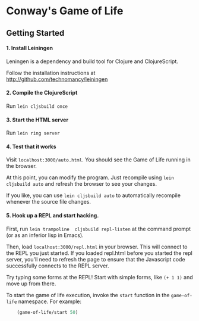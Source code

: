 # Conway's Game of Life

## Getting Started

#### 1. Install Leiningen

Leningen is a dependency and build tool for Clojure and ClojureScript.

Follow the installation instructions at http://github.com/technomancy/leiningen

#### 2. Compile the ClojureScript

Run `lein cljsbuild once`

#### 3. Start the HTML server

Run `lein ring server`

#### 4. Test that it works

Visit `localhost:3000/auto.html`. You should see the Game of Life running in the browser.

At this point, you can modify the program. Just recompile using `lein cljsbuild auto` and refresh the browser to see your changes.

If you like, you can use `lein cljsbuild auto` to automatically recompile whenever the source file changes.

#### 5. Hook up a REPL and start hacking.

First, run `lein trampoline  cljsbuild repl-listen` at the command prompt (or as an inferior lisp in Emacs).

Then, load `localhost:3000/repl.html` in your browser. This will connect to the REPL you just started. If you loaded repl.html before you started the repl server, you'll need to refresh the page to ensure that the Javascript code successfully connects to the REPL server.

Try typing some forms at the REPL! Start with simple forms, like `(+ 1 1)` and move up from there.

To start the game of life execution, invoke the `start` function in the `game-of-life` namespace. For example:

```clojure
    (game-of-life/start 50)
```
